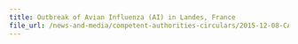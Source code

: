 ```yaml
---
title: Outbreak of Avian Influenza (AI) in Landes, France 
file_url: /news-and-media/competent-authorities-circulars/2015-12-08-CA.pdf
---
```

